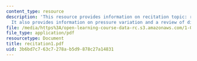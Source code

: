 ```yaml
---
content_type: resource
description: 'This resource provides information on recitation topic: review of hydrostatics.
  It also provides information on pressure variation and a review of dimensional analysis.'
file: /media/https%3A/open-learning-course-data-rc.s3.amazonaws.com/1-060-engineering-mechanics-ii-spring-2006/3b6bd7c763c7278ab5d9878c27a14831_recitation1.pdf
file_type: application/pdf
resourcetype: Document
title: recitation1.pdf
uid: 3b6bd7c7-63c7-278a-b5d9-878c27a14831
---
```

